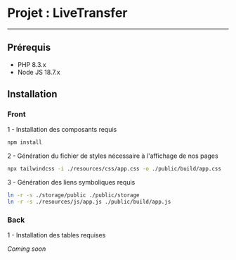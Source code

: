 # Projet : LiveTransfer

---

## Prérequis

- PHP 8.3.x
- Node JS 18.7.x

## Installation

### Front

1 - Installation des composants requis

```bash
npm install
```

2 - Génération du fichier de styles nécessaire à l'affichage de nos pages

```bash
npx tailwindcss -i ./resources/css/app.css -o ./public/build/app.css
```

3 - Génération des liens symboliques requis

```bash
ln -r -s ./storage/public ./public/storage
ln -r -s ./resources/js/app.js ./public/build/app.js
```

### Back

1 - Installation des tables requises

*Coming soon*
